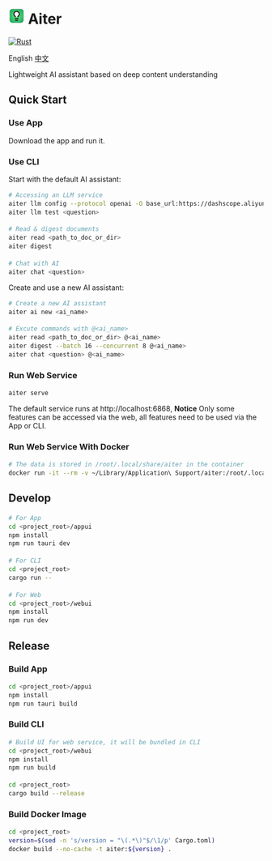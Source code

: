 # ![](logo.png) Aiter

[![Rust](https://github.com/vvlookman/aiter/actions/workflows/rust.yml/badge.svg)](https://github.com/vvlookman/aiter/actions/workflows/rust.yml)

English [中文](README.zh-CN.md)

Lightweight AI assistant based on deep content understanding

## Quick Start

### Use App

Download the app and run it.

### Use CLI

Start with the default AI assistant:

```sh
# Accessing an LLM service
aiter llm config --protocol openai -O base_url:https://dashscope.aliyuncs.com/compatible-mode/v1 -O api_key:sk-xxx -O model:qwen-max-latest qwen
aiter llm test <question>

# Read & digest documents
aiter read <path_to_doc_or_dir>
aiter digest

# Chat with AI
aiter chat <question>
```

Create and use a new AI assistant:

```sh
# Create a new AI assistant
aiter ai new <ai_name>

# Excute commands with @<ai_name>
aiter read <path_to_doc_or_dir> @<ai_name>
aiter digest --batch 16 --concurrent 8 @<ai_name>
aiter chat <question> @<ai_name>
```

### Run Web Service

```sh
aiter serve
```

The default service runs at http://localhost:6868, **Notice** Only some features can be accessed via the web, all features need to be used via the App or CLI.

### Run Web Service With Docker

```sh
# The data is stored in /root/.local/share/aiter in the container
docker run -it --rm -v ~/Library/Application\ Support/aiter:/root/.local/share/aiter -p 6868:6868 aiter
```

## Develop

```sh
# For App
cd <project_root>/appui
npm install
npm run tauri dev

# For CLI
cd <project_root>
cargo run --

# For Web
cd <project_root>/webui
npm install
npm run dev
```

## Release

### Build App

```sh
cd <project_root>/appui
npm install
npm run tauri build
```

### Build CLI

```sh
# Build UI for web service, it will be bundled in CLI
cd <project_root>/webui
npm install
npm run build

cd <project_root>
cargo build --release
```

### Build Docker Image

```sh
cd <project_root>
version=$(sed -n 's/version = "\(.*\)"$/\1/p' Cargo.toml)
docker build --no-cache -t aiter:${version} .
```
